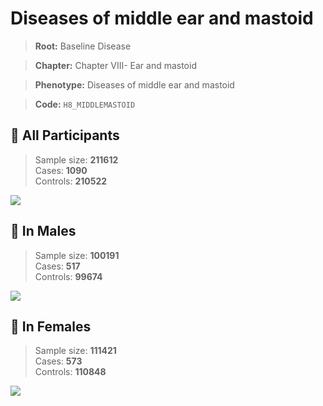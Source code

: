 # Diseases of middle ear and mastoid

> **Root:** Baseline Disease  

> **Chapter:** Chapter VIII- Ear and mastoid  

> **Phenotype:** Diseases of middle ear and mastoid  

> **Code:** `H8_MIDDLEMASTOID`

## 🧪 All Participants  
> Sample size: **211612**  
> Cases: **1090**  
> Controls: **210522**
<img src="/Disease/Figures/ALL/Incidence/H8_MIDDLEMASTOID.png"/>
<CsvTable src="/Disease/Data/ALL/Incidence/COX_H8_MIDDLEMASTOID.csv" label="🔍 View full results" />

## 👨 In Males  
> Sample size: **100191**  
> Cases: **517**  
> Controls: **99674**
<img src="/Disease/Figures/Male/Incidence/H8_MIDDLEMASTOID.png"/>
<CsvTable src="/Disease/Data/Male/Incidence/COX_H8_MIDDLEMASTOID.csv" label="🔍 View full results" />

## 👩 In Females  
> Sample size: **111421**  
> Cases: **573**  
> Controls: **110848**
<img src="/Disease/Figures/Female/Incidence/H8_MIDDLEMASTOID.png"/>
<CsvTable src="/Disease/Data/Female/Incidence/COX_H8_MIDDLEMASTOID.csv" label="🔍 View full results" />
